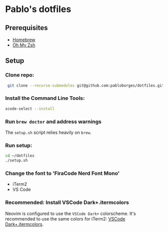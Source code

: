 # Pablo's dotfiles

## Prerequisites

- [Homebrew](https://brew.sh/)
- [Oh My Zsh](https://ohmyz.sh/)

## Setup

### Clone repo:
```sh
 git clone --recurse-submodules git@github.com:pabloborges/dotfiles.git ~/dotfiles
```

### Install the Command Line Tools:
```sh
xcode-select --install
```

### Run `brew doctor` and address warnings
The `setup.sh` script relies heavily on `brew`.

### Run setup:
```sh
cd ~/dotfiles
./setup.sh
```

### Change the font to 'FiraCode Nerd Font Mono'
- iTerm2
- VS Code

### Recommended: Install VSCode Dark+.itermcolors
Neovim is configured to use the `VSCode Dark+` colorscheme. It's recommended to use the same colors for iTerm2: [VSCode Dark+.itermcolors](https://github.com/pabloborges/dotfiles/blob/main/extras/VSCode%20Dark%2B.itermcolors).

